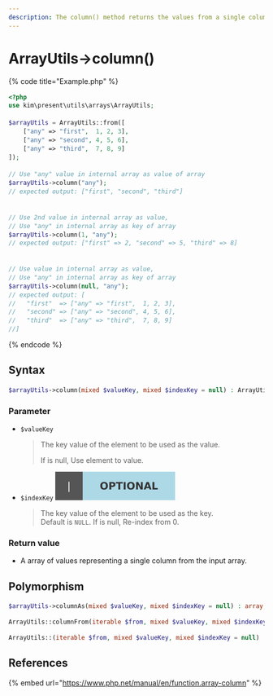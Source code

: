 ```yaml
---
description: The column() method returns the values from a single column in the input array
---
```


# ArrayUtils-&gt;column\(\)

{% code title="Example.php" %}
```php
<?php
use kim\present\utils\arrays\ArrayUtils;

$arrayUtils = ArrayUtils::from([
    ["any" => "first",  1, 2, 3],
    ["any" => "second", 4, 5, 6],
    ["any" => "third",  7, 8, 9]
]);

// Use "any" value in internal array as value of array
$arrayUtils->column("any");
// expected output: ["first", "second", "third"]


// Use 2nd value in internal array as value,
// Use "any" in internal array as key of array
$arrayUtils->column(1, "any");
// expected output: ["first" => 2, "second" => 5, "third" => 8]


// Use value in internal array as value,
// Use "any" in internal array as key of array
$arrayUtils->column(null, "any");
// expected output: [
//   "first"  => ["any" => "first",  1, 2, 3],
//   "second" => ["any" => "second", 4, 5, 6],
//   "third"  => ["any" => "third",  7, 8, 9]
//]
```
{% endcode %}

## Syntax

```php
$arrayUtils->column(mixed $valueKey, mixed $indexKey = null) : ArrayUtils;
```

### Parameter

* `$valueKey`

  > The key value of the element to be used as the value.
  >
  > If is null, Use element to value.

* `$indexKey` ![](../.gitbook/assets/badge_optional.svg) 

  > The key value of the element to be used as the key.  
  > Default is `NULL`. If is null, Re-index from 0.

### Return value

* A array of values representing a single column from the input array.

## Polymorphism

```php
$arrayUtils->columnAs(mixed $valueKey, mixed $indexKey = null) : array;
```

```php
ArrayUtils::columnFrom(iterable $from, mixed $valueKey, mixed $indexKey = null) : ArrayUtils;
```

```php
ArrayUtils::(iterable $from, mixed $valueKey, mixed $indexKey = null) : array;
```

## References

{% embed url="https://www.php.net/manual/en/function.array-column" %}



